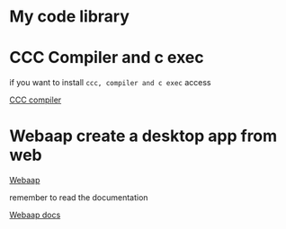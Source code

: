 # My code library

# CCC Compiler and c exec

if you want to install 
`ccc, compiler and c exec`
access

[CCC compiler](https://github.com/4lysson-a/shellscript_library/tree/master/c_compiler)


# Webaap create a desktop app from web

[Webaap](https://github.com/4lysson-a/Webaap)

remember to read the documentation

[Webaap docs](https://4lysson-a.github.io/Webaap/)
